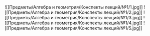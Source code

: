 ![[Предметы/Алгебра и геометрия/Конспекты лекций/№1/1.jpg]]
![[Предметы/Алгебра и геометрия/Конспекты лекций/№1/2.jpg]]
![[Предметы/Алгебра и геометрия/Конспекты лекций/№1/3.jpg]]
![[Предметы/Алгебра и геометрия/Конспекты лекций/№1/4.jpg]]
![[Предметы/Алгебра и геометрия/Конспекты лекций/№1/5.jpg]]